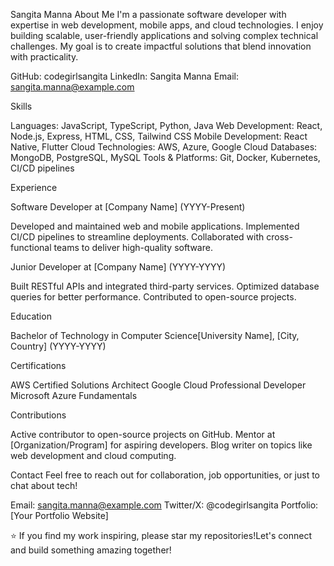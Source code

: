 Sangita Manna
About Me
I'm a passionate software developer with expertise in web development, mobile apps, and cloud technologies. I enjoy building scalable, user-friendly applications and solving complex technical challenges. My goal is to create impactful solutions that blend innovation with practicality.

GitHub: codegirlsangita
LinkedIn: Sangita Manna
Email: sangita.manna@example.com

Skills

Languages: JavaScript, TypeScript, Python, Java
Web Development: React, Node.js, Express, HTML, CSS, Tailwind CSS
Mobile Development: React Native, Flutter
Cloud Technologies: AWS, Azure, Google Cloud
Databases: MongoDB, PostgreSQL, MySQL
Tools & Platforms: Git, Docker, Kubernetes, CI/CD pipelines



Experience

Software Developer at [Company Name] (YYYY-Present)

Developed and maintained web and mobile applications.
Implemented CI/CD pipelines to streamline deployments.
Collaborated with cross-functional teams to deliver high-quality software.


Junior Developer at [Company Name] (YYYY-YYYY)

Built RESTful APIs and integrated third-party services.
Optimized database queries for better performance.
Contributed to open-source projects.



Education

Bachelor of Technology in Computer Science[University Name], [City, Country] (YYYY-YYYY)

Certifications

AWS Certified Solutions Architect
Google Cloud Professional Developer
Microsoft Azure Fundamentals

Contributions

Active contributor to open-source projects on GitHub.
Mentor at [Organization/Program] for aspiring developers.
Blog writer on topics like web development and cloud computing.

Contact
Feel free to reach out for collaboration, job opportunities, or just to chat about tech!

Email: sangita.manna@example.com
Twitter/X: @codegirlsangita
Portfolio: [Your Portfolio Website]


⭐ If you find my work inspiring, please star my repositories!Let's connect and build something amazing together!
